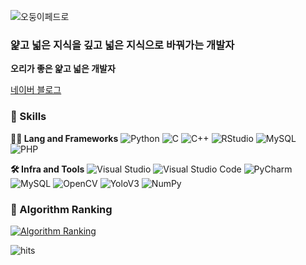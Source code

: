 ![오둥이페드로](https://i.imgur.com/nFyt3hz.gif)

### 얉고 넓은 지식을 깊고 넓은 지식으로 바꿔가는 개발자

<!-- Body -->

**오리가 좋은 얉고 넓은 개발자**

[네이버 블로그](https://blog.naver.com/cokebear2862)




### 🦾 Skills
**🧑‍💻 Lang and Frameworks**
![Python](https://img.shields.io/badge/python-3776AB.svg?&style=for-the-badge&logo=python&logoColor=white) ![C](https://img.shields.io/badge/c-A8B9CC.svg?&style=for-the-badge&logo=c&logoColor=white) ![C++](https://img.shields.io/badge/C++-000000.svg?&style=for-the-badge) ![RStudio](https://img.shields.io/badge/rstudio-75AADB.svg?&style=for-the-badge&logo=rstudio&logoColor=white) ![MySQL](https://img.shields.io/badge/mysql-4479A1.svg?&style=for-the-badge&logo=mysql&logoColor=white) ![PHP](https://img.shields.io/badge/php-777BB4.svg?&style=for-the-badge&logo=php&logoColor=white) 

**🛠️ Infra and Tools**
![Visual Studio](https://img.shields.io/badge/visualstudio-5C2D91.svg?&style=for-the-badge&logo=visualstudio&logoColor=white) ![Visual Studio Code](https://img.shields.io/badge/Visualstudio%20code-000000.svg?&style=for-the-badge) ![PyCharm](https://img.shields.io/badge/pycharm-000000.svg?&style=for-the-badge&logo=pycharm&logoColor=white) ![MySQL](https://img.shields.io/badge/mysql-4479A1.svg?&style=for-the-badge&logo=mysql&logoColor=white) ![OpenCV](https://img.shields.io/badge/opencv-5C3EE8.svg?&style=for-the-badge&logo=opencv&logoColor=white) ![YoloV3](https://img.shields.io/badge/Yolov3-000000.svg?&style=for-the-badge) ![NumPy](https://img.shields.io/badge/numpy-013243.svg?&style=for-the-badge&logo=numpy&logoColor=white) 


### 🚩 Algorithm Ranking
[![Algorithm Ranking](https://mazassumnida.wtf/api/v2/generate_badge?boj=audwns2862)](https://solved.ac/profile/audwns2862)


![hits](https://hits.seeyoufarm.com/api/count/incr/badge.svg?url=https%3A%2F%2Fgithub.com%2FCoke-Eating-Polarbear&edge_flat=true&title=Duck)
